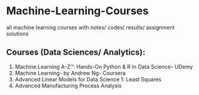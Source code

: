 # Machine-Learning-Courses
all machine learning courses with notes/ codes/ results/ assignment solutions

## Courses (Data Sciences/ Analytics):
1. Machine Learning A-Z™: Hands-On Python & R In Data Science- UDemy
2. Machine Learning- by Andrew Ng- Coursera
3. Advanced Linear Models for Data Science 1: Least Squares
4. Advanced Manufacturing Process Analysis

